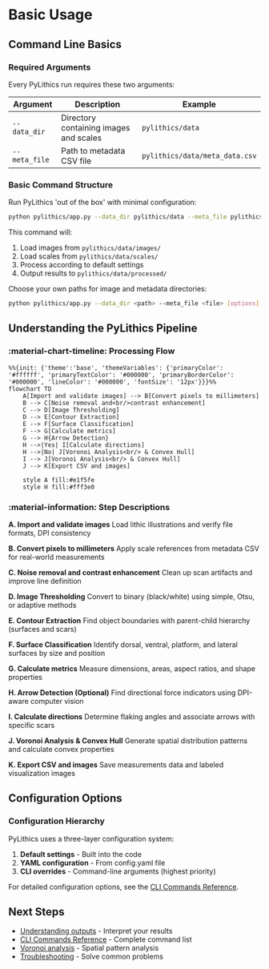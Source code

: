 # Basic Usage

## Command Line Basics

### Required Arguments

Every PyLithics run requires these two arguments:

| Argument | Description | Example |
|----------|-------------|----------|
| `--data_dir` | Directory containing images and scales | `pylithics/data` |
| `--meta_file` | Path to metadata CSV file | `pylithics/data/meta_data.csv` |

### Basic Command Structure

Run PyLithics 'out of the box' with minimal configuration:

```bash
python pylithics/app.py --data_dir pylithics/data --meta_file pylithics/data/meta_data.csv
```
This command will:

1. Load images from `pylithics/data/images/`
2. Load scales from `pylithics/data/scales/`
3. Process according to default settings
4. Output results to `pylithics/data/processed/`

Choose your own paths for image and metadata directories:

```bash
python pylithics/app.py --data_dir <path> --meta_file <file> [options]
```

## Understanding the PyLithics Pipeline

<div class="grid" markdown>

<div markdown>

### :material-chart-timeline: Processing Flow

```mermaid
%%{init: {'theme':'base', 'themeVariables': {'primaryColor': '#ffffff', 'primaryTextColor': '#000000', 'primaryBorderColor': '#000000', 'lineColor': '#000000', 'fontSize': '12px'}}}%%
flowchart TD
    A[Import and validate images] --> B[Convert pixels to millimeters]
    B --> C[Noise removal and<br/>contrast enhancement]
    C --> D[Image Thresholding]
    D --> E[Contour Extraction]
    E --> F[Surface Classification]
    F --> G[Calculate metrics]
    G --> H{Arrow Detection}
    H -->|Yes| I[Calculate directions]
    H -->|No| J[Voronoi Analysis<br/> & Convex Hull]
    I --> J[Voronoi Analysis<br/> & Convex Hull]
    J --> K[Export CSV and images]

    style A fill:#e1f5fe
    style H fill:#fff3e0
```

</div>

<div markdown>

### :material-information: Step Descriptions

**A. Import and validate images**
Load lithic illustrations and verify file formats, DPI consistency

**B. Convert pixels to millimeters**
Apply scale references from metadata CSV for real-world measurements

**C. Noise removal and contrast enhancement**
Clean up scan artifacts and improve line definition

**D. Image Thresholding**
Convert to binary (black/white) using simple, Otsu, or adaptive methods

**E. Contour Extraction**
Find object boundaries with parent-child hierarchy (surfaces and scars)

**F. Surface Classification**
Identify dorsal, ventral, platform, and lateral surfaces by size and position

**G. Calculate metrics**
Measure dimensions, areas, aspect ratios, and shape properties

**H. Arrow Detection (Optional)**
Find directional force indicators using DPI-aware computer vision

**I. Calculate directions**
Determine flaking angles and associate arrows with specific scars

**J. Voronoi Analysis & Convex Hull**
Generate spatial distribution patterns and calculate convex properties

**K. Export CSV and images**
Save measurements data and labeled visualization images

</div>

</div>

## Configuration Options

### Configuration Hierarchy

PyLithics uses a three-layer configuration system:

1. **Default settings** - Built into the code
2. **YAML configuration** - From config.yaml file
3. **CLI overrides** - Command-line arguments (highest priority)

For detailed configuration options, see the [CLI Commands Reference](../reference/cli-commands.md).


## Next Steps

- [Understanding outputs](outputs.md) - Interpret your results
- [CLI Commands Reference](../reference/cli-commands.md) - Complete command list
- [Voronoi analysis](voronoi-analysis.md) - Spatial pattern analysis
- [Troubleshooting](troubleshooting.md) - Solve common problems